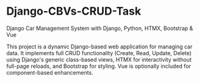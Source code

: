 # Django-CBVs-CRUD-Task

Django Car Management System with Django, Python, HTMX, Bootstrap & Vue

This project is a dynamic Django-based web application for managing car data. It implements full CRUD functionality (Create, Read, Update, Delete) using Django's generic class-based views, HTMX for interactivity without full-page reloads, and Bootstrap for styling. Vue is optionally included for component-based enhancements.
